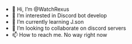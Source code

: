- 👋 Hi, I’m @WatchRexus
- 👀 I’m interested in Discord bot develop
- 🌱 I’m currently learning J.son
- 💞️ I’m looking to collaborate on discord servers
- 📫 How to reach me. No way right now

<!---
WatchRexus/WatchRexus is a ✨ special ✨ repository because its `README.md` (this file) appears on your GitHub profile.
You can click the Preview link to take a look at your changes.
--->
